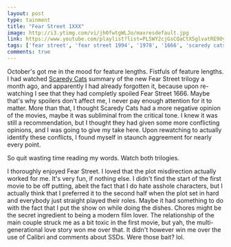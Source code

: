 ```yaml
---
layout: post
type: tainment
title: "Fear Street 1XXX"
image: http://i3.ytimg.com/vi/jh0fwtgWLJo/maxresdefault.jpg
link: https://www.youtube.com/playlist?list=PL5WY2cjGsCQaCtX5glvatRE9OyHcsfQGE
tags: ['fear street', 'fear street 1994', '1978', '1666', 'scaredy cats', 'thoughtslime', 'retrospective', 'netflix', 'show', 'recommended']
comments: true
---
```

October's got me in the mood for feature lengths.  Fistfuls of feature lengths.  I had watched [Scaredy Cats](https://www.youtube.com/c/ScaredyCatsTV/videos) summary of the new Fear Street trilogy a month ago, and apparently I had already forgotten it, because upon re-watching I see that they had completly spoiled Fear Street 1666.  Maybe that's why spoilers don't affect me, I never pay enough attention for it to matter.  More than that, I thought Scaredy Cats had a more negative opinion of the movies, maybe it was subliminal from the critical tone.  I knew it was still a recommendation, but I thought they had given some more conflicting opinions, and I was going to give my take here.  Upon rewatching to actually identify these conflicts, I found myself in staunch aggreement for nearly every point.  

So quit wasting time reading my words.  Watch both trilogies.  

I thoroughly enjoyed Fear Street. I loved that the plot misdirection actually worked for me.  It's very fun, if nothing else.  I didn't find the start of the first movie to be off putting, abeit the fact that I do hate asshole characters, but I actually think that I preferred it to the second half when the plot set in hard and everybody just straight played their roles.  Maybe it had something to do with the fact that I put the show on while doing the dishes.  Chores might be the secret ingredient to being a modern film lover.  The relationship of the main couple struck me as a bit toxic in the first movie, but yah, the multi-generational love story won me over that.  It didn't however win me over the use of Calibri and comments about SSDs.  Were those bait?  lol.

